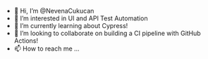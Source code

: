 - 👋 Hi, I’m @NevenaCukucan
- 👀 I’m interested in UI and API Test Automation
- 🌱 I’m currently learning about Cypress!
- 💞️ I’m looking to collaborate on building a CI pipeline with GitHub Actions!
- 📫 How to reach me ...

<!---
NevenaCukucan/NevenaCukucan is a ✨ special ✨ repository because its `README.md` (this file) appears on your GitHub profile.
You can click the Preview link to take a look at your changes.
--->
